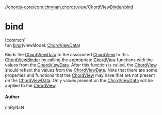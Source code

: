 //[chords-core](../../../index.md)/[com.chrynan.chords.view](../index.md)/[ChordViewBinder](index.md)/[bind](bind.md)

# bind

[common]\
fun [bind](bind.md)(viewModel: [ChordViewData](../../com.chrynan.chords.model/-chord-view-data/index.md))

Binds the [ChordViewData](../../com.chrynan.chords.model/-chord-view-data/index.md) to the associated [ChordView](../-chord-view/index.md) to this [ChordViewBinder](index.md) by calling the appropriate [ChordView](../-chord-view/index.md) functions with the values from the [ChordViewData](../../com.chrynan.chords.model/-chord-view-data/index.md). After this function is called, the [ChordView](../-chord-view/index.md) should reflect the values from the [ChordViewData](../../com.chrynan.chords.model/-chord-view-data/index.md). Note that there are some properties and functions that the [ChordView](../-chord-view/index.md) may have that are not present on the [ChordViewData](../../com.chrynan.chords.model/-chord-view-data/index.md). Only values present on the [ChordViewData](../../com.chrynan.chords.model/-chord-view-data/index.md) will be applied to the [ChordView](../-chord-view/index.md).

#### Author

chRyNaN

